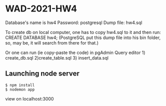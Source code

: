 # WAD-2021-HW4

Database's name is hw4
Password: postgresql
Dump file: hw4.sql

To create db on local computer, one has to copy hw4.sql to it and then run: 
CREATE DATABASE hw4;
(PostgreSQL put this dump file into his bin folder, so, may be, it will search from there for that.)

Or one can run (ie copy-paste the code) in pgAdmin Query editor 1) create_db.sql 2)create_table.sql 3) insert_data.sql

## Launching node server

    $ npm install
    $ nodemon app

view on localhost:3000
